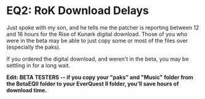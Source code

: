 # EQ2: RoK Download Delays

Just spoke with my son, and he tells me the patcher is reporting between 12 and 16 hours for the Rise of Kunark digital download. Those of you who were in the beta may be able to just copy some or most of the files over (especially the paks).

If you ordered the digital download, and weren't in the beta, you may be settling in for a long wait.

**Edit: BETA TESTERS -- if you copy your "paks" and "Music" folder from the BetaEQII folder to your EverQuest II folder, you'll save hours of download time.**

